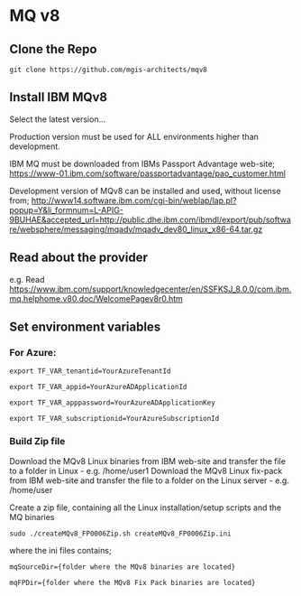 # MQ v8

## Clone the Repo
`git clone https://github.com/mgis-architects/mqv8`

## Install IBM MQv8

Select the latest version...

Production version must be used for ALL environments higher than development.

IBM MQ must be downloaded from IBMs Passport Advantage web-site;
https://www-01.ibm.com/software/passportadvantage/pao_customer.html

Development version of MQv8 can be installed and used, without license from;
http://www14.software.ibm.com/cgi-bin/weblap/lap.pl?popup=Y&li_formnum=L-APIG-9BUHAE&accepted_url=http://public.dhe.ibm.com/ibmdl/export/pub/software/websphere/messaging/mqadv/mqadv_dev80_linux_x86-64.tar.gz

## Read about the provider

e.g. Read https://www.ibm.com/support/knowledgecenter/en/SSFKSJ_8.0.0/com.ibm.mq.helphome.v80.doc/WelcomePagev8r0.htm

## Set environment variables
### For Azure:
`export TF_VAR_tenantid=YourAzureTenantId`

`export TF_VAR_appid=YourAzureADApplicationId`

`export TF_VAR_apppassword=YourAzureADApplicationKey`

`export TF_VAR_subscriptionid=YourAzureSubscriptionId`

### Build Zip file

Download the MQv8 Linux binaries from IBM web-site and transfer the file to a folder in Linux - e.g. /home/user1
Download the MQv8 Linux fix-pack from IBM web-site and transfer the file to a folder on the Linux server - e.g. /home/user

Create a zip file, containing all the Linux installation/setup scripts and the MQ binaries

`sudo ./createMQv8_FP0006Zip.sh createMQv8_FP0006Zip.ini`

where the ini files contains;

`mqSourceDir={folder where the MQv8 binaries are located}`

`mqFPDir={folder where the MQv8 Fix Pack binaries are located}`


